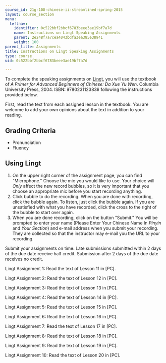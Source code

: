 ```yaml
---
course_id: 21g-108-chinese-ii-streamlined-spring-2015
layout: course_section
menu:
  leftnav:
    identifier: 0c522bbf2bbcf6783beee3ae19bf7a7d
    name: Instructions on Lingt Speaking Assignments
    parent: 2e248f7a7cea4043bdfa3ea385e38941
    weight: 100
parent_title: Assignments
title: Instructions on Lingt Speaking Assignments
type: course
uid: 0c522bbf2bbcf6783beee3ae19bf7a7d

---
```


To complete the speaking assignments on [Lingt](http://lingtlanguage.com/), you will use the textbook of _A Primer for Advanced Beginners of Chinese: Da Xue Yu Wen_. Columbia University Press, 2004. ISBN: 9780231123839 following the instructions provided below.

First, read the text from each assigned lesson in the textbook. You are welcome to add your own opinions about the text in addition to your reading.

Grading Criteria
----------------

*   Pronunciation
*   Fluency

Using Lingt
-----------

1.  On the upper right corner of the assignment page, you can find "Microphone." Choose the mic you would like to use. Your choice will _Only_ affect the new record bubbles, so it is very important that you choose an appropriate mic before you start recording anything.
2.  Click bubble to do the recording. When you are done with recording, click the bubble again. To listen, just click the bubble again. If you are unsatisfied with what you have recorded, click the cross to the right of the bubble to start over again.
3.  When you are done recording, click on the button "Submit." You will be prompted to enter your name (Please Enter Your Chinese Name In _Pinyin_ and _Your Section_) and e-mail address when you submit your recording. They are collected so that the instructor may e-mail you the URL to your recording.

Submit your assignments on time. Late submissions submitted within 2 days of the due date receive half credit. Submission after 2 days of the due date receives no credit.

Lingt Assignment 1: Read the text of Lesson 11 in \[PC\].

Lingt Assignment 2: Read the text of Lesson 12 in \[PC\].

Lingt Assignment 3: Read the text of Lesson 13 in \[PC\].

Lingt Assignment 4: Read the text of Lesson 14 in \[PC\].

Lingt Assignment 5: Read the text of Lesson 15 in \[PC\].

Lingt Assignment 6: Read the text of Lesson 16 in \[PC\].

Lingt Assignment 7: Read the text of Lesson 17 in \[PC\].

Lingt Assignment 8: Read the text of Lesson 18 in \[PC\].

Lingt Assignment 9: Read the text of Lesson 19 in \[PC\].

Lingt Assignment 10: Read the text of Lesson 20 in \[PC\].